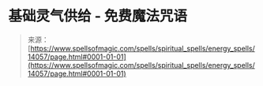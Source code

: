 <!--yml

category: 未分类

date: 2024-06-12 18:52:50

-->

# 基础灵气供给 - 免费魔法咒语

> 来源：[https://www.spellsofmagic.com/spells/spiritual_spells/energy_spells/14057/page.html#0001-01-01](https://www.spellsofmagic.com/spells/spiritual_spells/energy_spells/14057/page.html#0001-01-01)
